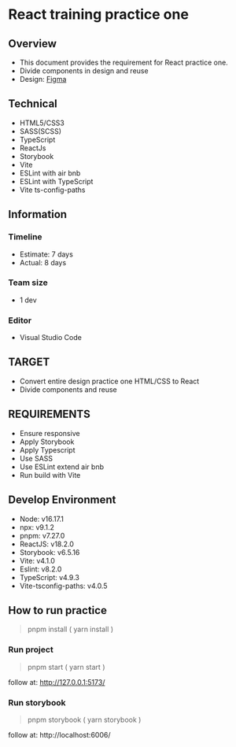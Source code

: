 # React training practice one

## Overview

* This document provides the requirement for React practice one.
* Divide components in design and reuse
* Design: [Figma](https://www.figma.com/file/BqOR5d14AwutOqJUCmbwpt/School-Genuine---responsive-website%C2%A0template-download-html-with%C2%A0css-for-school-(Community)?node-id=2415%3A26437&t=YjvUKWXz1Dw7GoXV-0)



## Technical

* HTML5/CSS3
* SASS(SCSS)
* TypeScript
* ReactJs
* Storybook
* Vite
* ESLint with air bnb
* ESLint with TypeScript
* Vite ts-config-paths


## Information

### Timeline

* Estimate: 7 days
* Actual: 8 days


### Team size

* 1 dev


### Editor

* Visual Studio Code

## TARGET 
 
* Convert entire design practice one HTML/CSS to React
* Divide components and reuse


## REQUIREMENTS

* Ensure responsive
* Apply Storybook
* Apply Typescript
* Use SASS
* Use ESLint extend air bnb
* Run build with Vite

## Develop Environment 

* Node: v16.17.1
* npx: v9.1.2
* pnpm: v7.27.0
* ReactJS: v18.2.0
* Storybook: v6.5.16
* Vite: v4.1.0
* Eslint: v8.2.0
* TypeScript: v4.9.3
* Vite-tsconfig-paths: v4.0.5

## How to run practice

> pnpm install ( yarn install )

### Run project

> pnpm start ( yarn start )

follow at:  http://127.0.0.1:5173/

### Run storybook

> pnpm storybook ( yarn storybook )

follow at:   http://localhost:6006/  


